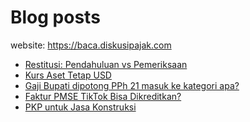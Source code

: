 # Blog posts

website: https://baca.diskusipajak.com

<!-- BLOG-POST-LIST:START -->
- [Restitusi: Pendahuluan vs Pemeriksaan](https://baca.diskusipajak.com/pertanyaan-apakah-terdapat-perbedaan-proses-pemeriksaan-antara-pengembalian-pendahuluan-atas-spt-misalnya-bupot-unifikasi-salah-dengan-pengajuan-restitusi-lb-ppn-mohon-bantuannya-untuk-/)
- [Kurs Aset Tetap USD](https://baca.diskusipajak.com/kurs-aset-tetap-usd/)
- [Gaji Bupati dipotong PPh 21 masuk ke kategori apa?](https://baca.diskusipajak.com/pph-gaji-bupati/)
- [Faktur PMSE TikTok Bisa Dikreditkan?](https://baca.diskusipajak.com/faktur-pmse-tiktok-bisa-dikreditkan/)
- [PKP untuk Jasa Konstruksi](https://baca.diskusipajak.com/pkp-untuk-jasa-konstruksi/)
<!-- BLOG-POST-LIST:END -->

<!--
**kelaspajak/kelaspajak** is a ✨ _special_ ✨ repository because its `README.md` (this file) appears on your GitHub profile.

Here are some ideas to get you started:

- 🔭 I’m currently working on ...
- 🌱 I’m currently learning ...
- 👯 I’m looking to collaborate on ...
- 🤔 I’m looking for help with ...
- 💬 Ask me about ...
- 📫 How to reach me: ...
- 😄 Pronouns: ...
- ⚡ Fun fact: ...
-->
